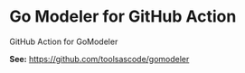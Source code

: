 # Go Modeler for GitHub Action

GitHub Action for GoModeler

**See:** https://github.com/toolsascode/gomodeler